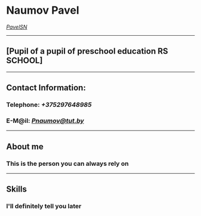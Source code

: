 # **Naumov Pavel**

*[PavelSN](https://pavelsn.github.io/rsschool-cv/cv "NIKNAME GITHUB")*

***

## **[Pupil of a pupil of preschool education RS SCHOOL]**

***

## **Contact Information:**

### **Telephone:** *+375297648985*

### **E-M@il:** *<Pnaumov@tut.by>*

***

## **About me**

### This is the person you can always rely on

***

## **Skills**

### I'll definitely tell you later

